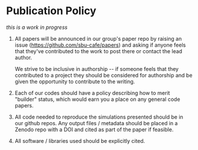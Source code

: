 # Publication Policy

_this is a work in progress_

1. All papers will be announced in our group's paper repo by raising
   an issue (https://github.com/sbu-cafe/papers) and asking if anyone
   feels that they've contributed to the work to post there or contact
   the lead author.

   We strive to be inclusive in authorship -- if someone feels that they
   contributed to a project they should be considered for authorship
   and be given the opportunity to contribute to the writing.

2. Each of our codes should have a policy describing how to merit
   "builder" status, which would earn you a place on any general
   code papers.

3. All code needed to reproduce the simulations presented should be in
   our github repos.  Any output files / metadata should be placed in
   a Zenodo repo with a DOI and cited as part of the paper if
   feasible.

4. All software / libraries used should be explicitly cited.

